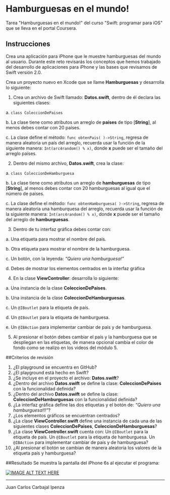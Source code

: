 # Hamburguesas en el mundo!
Tarea "Hamburguesas en el mundo!" del curso "Swift: programar para iOS" que se lleva en el portal Coursera.
## Instrucciones
Crea una aplicación para iPhone que le muestre hamburguesas del mundo al usuario. Durante este reto revisarás los conceptos que hemos trabajado del desarrollo de aplicaciones para iPhone y las bases que revisamos de Swift versión 2.0.

Crea un proyecto nuevo en Xcode que se llame **Hamburguesas** y desarrolla lo siguiente:

1. Crea un archivo de Swift llamado: **Datos.swift**, dentro de él declara las siguientes clases:

  a. `class ColeccionDePaises`

  b. La clase tiene como atributos un arreglo de **países** de tipo [**String**], al menos debes contar con  20 países.
  
  c. La clase define el método: `func obtenPais( )->String`, regresa de manera aleatoria un país del arreglo, recuerda usar la función de la siguiente manera: `Int(arc4random() % x)`, donde **x** puede ser el tamaño del arreglo países.

2. Dentro del mismo archivo, **Datos.swift**, crea la clase:

  a. `class ColeccionDeHamburguesa`

  b. La clase tiene como atributos un arreglo de **hamburguesas** de tipo [**String**], al menos debes contar con  20 hamburguesas al igual que el número de países.

  c. La clase define el método: `func obtenHamburguesa( )->String`, regresa de manera aleatoria una hamburquesa del arreglo, recuerda usar la función de la siguiente manera: `Int(arc4random() % x)`, donde **x** puede ser el tamaño del arreglo de **hamburguesas**.

3. Dentro de tu interfaz gráfica debes contar con:

  a. Una etiqueta para mostrar el nombre del país.

  b. Otra etiqueta para mostrar el nombre de la hamburguesa.

  c. Un botón, con la leyenda: *“Quiero una hamburguesa!”*

  d. Debes de mostrar los elementos centrados en la interfaz gráfica

4. En la clase **ViewController**: desarrolla lo siguiente:

  a. Una instancia de la clase **ColeccionDePaises**.

  b. Una instancia de la clase **ColeccionDeHamburguesas**.

  c. Un `@IBoutlet` para la etiqueta de país.

  d. Un `@IBoutlet` para la etiqueta de hamburguesa.

  e. Un `@IBAction` para implementar cambiar de país y de hamburguesa.

5. Al presionar el botón debes cambiar el país y la hamburguesa que se despliegan en las etiquetas, de manera opcional cambia el color de fondo como se realizo en los videos del módulo 5.

##Criterios de revisión
1. ¿El playground se encuentra en GitHub?
2. ¿El playground está hecho en Swift?
3. ¿Se incluye en el proyecto el archivo: **Datos.swift**?
4. ¿Dentro del archivo **Datos.swift** se define la clase: **ColeccionDePaises** con la funcionalidad definida?
5. ¿Dentro del archivo **Datos.swift** se define la clase: **ColeccionDeHamburguesas** con la funcionalidad definida?
6. ¿La interfaz gráfica define las dos etiquetas y el botón de: *“Quiero una hamburguesa!!!”*?
7. ¿Los elementos gráficos se encuentran centrados?
8. ¿La clase **ViewController.swift** define una instancia de cada una de las siguientes clases **ColeccionDePaises**,  **ColeccionDeHamburguesas**?
9. ¿La clase **ViewController.swift** cuenta con: Un `@IBoutlet` para la etiqueta de país. Un `@IBoutlet` para la etiqueta de hamburguesa. Un `@IBAction` para implementar cambiar de país y de hamburguesa?
10. ¿Al presionar el botón se cambian de manera aleatoria los valores de la etiqueta país y hamburguesa?

##Resultado
Se muestra la pantalla del iPhone 6s al ejecutar el programa:

[![IMAGE ALT TEXT HERE](https://img.youtube.com/vi/QukhsF7wUMg/0.jpg)](https://www.youtube.com/watch?v=QukhsF7wUMg "Hamburguesas en el mundo!")

***
Juan Carlos Carbajal Ipenza
